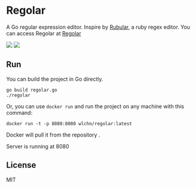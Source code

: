 # Regolar
A Go regular expression editor. Inspire by <a href="http://rubular.com/" target="_blank">Rubular</a>, a ruby regex editor. You can access Regolar at <a href="https://regolar.wanglei.io/" target="_blank">Regolar</a>

<img src="./demo1.png">
<img src="./demo2.png">

## Run
You can build the project in Go directly.
``` shell
go build regolar.go
./regolar
```
Or, you can use `docker run` and run the project on any machine with this command:
``` shell
docker run -t -p 8080:8080 wlchn/regolar:latest
```
Docker will pull it from the repository .

Server is running at 8080

## License
MIT
